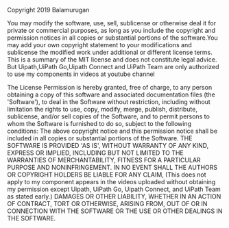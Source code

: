 Copyright 2019 Balamurugan

You may modify the software, use, sell, sublicense or otherwise deal it for private or commercial purposes, as long as you include the copyright and permission notices in all copies or substantial portions of the software.You may add your own copyright statement to your modifications and sublicense the modified work under additional or different license terms. This is a summary of the MIT license and does not constitute legal advice.
But Uipath,UiPath Go,Uipath Connect and UiPath Team are only authorized to use my components in videos at youtube channel

The License Permission is hereby granted, free of charge, to any person obtaining a copy of this software and associated documentation files (the 'Software'), to deal in the Software without restriction, including without limitation the rights to use, copy, modify, merge, publish, distribute, sublicense, and/or sell copies of the Software, and to permit persons to whom the Software is furnished to do so, subject to the following conditions: The above copyright notice and this permission notice shall be included in all copies or substantial portions of the Software. THE SOFTWARE IS PROVIDED 'AS IS', WITHOUT WARRANTY OF ANY KIND, EXPRESS OR IMPLIED, INCLUDING BUT NOT LIMITED TO THE WARRANTIES OF MERCHANTABILITY, FITNESS FOR A PARTICULAR PURPOSE AND NONINFRINGEMENT. IN NO EVENT SHALL THE AUTHORS OR COPYRIGHT HOLDERS BE LIABLE FOR ANY CLAIM, (This does not apply to my component appears in the videos uploaded without obtaining my permission except Uipath, UiPath Go, Uipath Connect, and UiPath Team as stated early.) DAMAGES OR OTHER LIABILITY, WHETHER IN AN ACTION OF CONTRACT, TORT OR OTHERWISE, ARISING FROM, OUT OF OR IN CONNECTION WITH THE SOFTWARE OR THE USE OR OTHER DEALINGS IN THE SOFTWARE.
